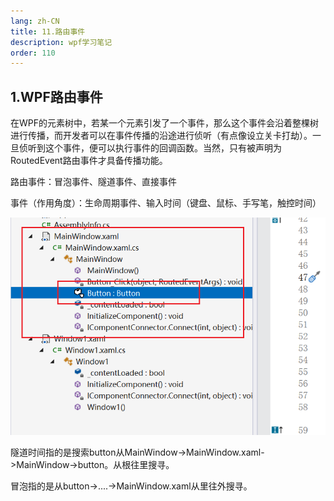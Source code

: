 ```yaml
---
lang: zh-CN
title: 11.路由事件
description: wpf学习笔记
order: 110
---
```


## 1.WPF路由事件

在WPF的元素树中，若某一个元素引发了一个事件，那么这个事件会沿着整棵树进行传播，而开发者可以在事件传播的沿途进行侦听（有点像设立关卡打劫）。一旦侦听到这个事件，便可以执行事件的回调函数。当然，只有被声明为RoutedEvent路由事件才具备传播功能。



路由事件：冒泡事件、隧道事件、直接事件

事件（作用角度）：生命周期事件、输入时间（键盘、鼠标、手写笔，触控时间）



![image-20250121121134521](./img/image-20250121121134521.png)

隧道时间指的是搜索button从MainWindow->MainWindow.xaml->MainWindow->button。从根往里搜寻。

冒泡指的是从button->....->MainWindow.xaml从里往外搜寻。
